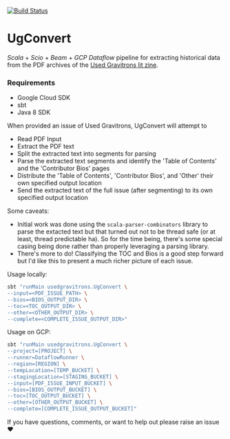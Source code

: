 [![Build Status](https://travis-ci.org/shnewto/ugconvert.svg?branch=main)](https://travis-ci.org/shnewto/ugconvert)

# UgConvert

_Scala_ + _Scio_ + _Beam_ + _GCP Dataflow_ pipeline for extracting historical data from the PDF archives of the [Used Gravitrons lit zine](https://usedgravitrons.com/).


### Requirements 

- Google Cloud SDK
- sbt
- Java 8 SDK

When provided an issue of Used Gravitrons, UgConvert will attempt to

- Read PDF Input
- Extract the PDF text
- Split the extracted text into segments for parsing
- Parse the extracted text segments and identify the 'Table of Contents' and the 'Contributor Bios' pages
- Distribute the 'Table of Contents', 'Contributor Bios', and 'Other' their own specified output location
- Send the extracted text of the full issue (after segmenting) to its own specified output location

Some caveats:

- Initial work was done using the `scala-parser-combinators` library to parse the extacted text but that turned out not to be thread safe (or at least, thread predictable ha). So for the time being, there's some special casing being done rather than properly leveraging a parsing library. 
- There's more to do! Classifying the TOC and Bios is a good step forward but I'd like this to present a much richer picture of each issue. 

Usage locally:

```bash
sbt "runMain usedgravitrons.UgConvert \
--input=<PDF_ISSUE_PATH> \
--bios=<BIOS_OUTPUT_DIR> \
--toc=<TOC_OUTPUT_DIR> \
--other=<OTHER_OUTPUT_DIR> \
--complete=<COMPLETE_ISSUE_OUTPUT_DIR>"
```

Usage on GCP:

```bash
sbt "runMain usedgravitrons.UgConvert \
--project=[PROJECT] \
--runner=DataflowRunner \
--region=[REGION] \
--tempLocation=[TEMP_BUCKET] \
--stagingLocation=[STAGING_BUCKET] \
--input=[PDF_ISSUE_INPUT_BUCKET] \
--bios=[BIOS_OUTPUT_BUCKET] \
--toc=[TOC_OUTPUT_BUCKET] \
--other=[OTHER_OUTPUT_BUCKET] \
--complete=[COMPLETE_ISSUE_OUTPUT_BUCKET]"
```

If you have questions, comments, or want to help out please raise an issue :heart:

